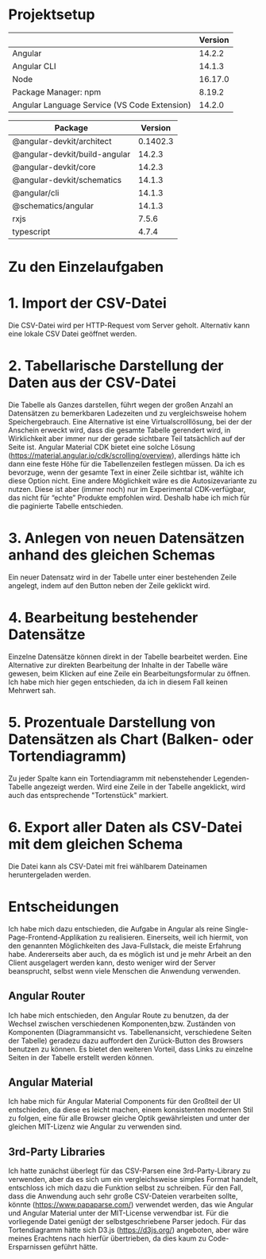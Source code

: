 		 	 	 		
# Projektsetup			
| | Version|
|---|---|
|Angular| 14.2.2
|Angular CLI| 14.1.3
|Node| 16.17.0
|Package Manager: npm|  8.19.2 
|Angular Language Service (VS Code Extension)| 14.2.0

| Package                 |        Version |
|---|---|
|@angular-devkit/architect   |    0.1402.3
|@angular-devkit/build-angular |  14.2.3
|@angular-devkit/core        |    14.2.3
|@angular-devkit/schematics    |  14.1.3
|@angular/cli            |        14.1.3
|@schematics/angular      |       14.1.3
|rxjs                  |          7.5.6
|typescript           |           4.7.4

# Zu den Einzelaufgaben

# 1. Import der CSV-Datei
Die CSV-Datei wird per HTTP-Request vom Server geholt. Alternativ kann eine lokale CSV Datei geöffnet werden.

# 2. Tabellarische Darstellung der Daten aus der CSV-Datei
Die Tabelle als Ganzes darstellen, führt wegen der großen Anzahl an Datensätzen zu bemerkbaren Ladezeiten und zu vergleichsweise hohem Speichergebrauch. Eine Alternative ist eine Virtualscrolllösung, bei der der Anschein erweckt wird, dass die gesamte Tabelle gerendert wird, in Wirklichkeit aber immer nur der gerade sichtbare Teil tatsächlich auf der Seite ist. Angular Material CDK bietet eine solche Lösung (https://material.angular.io/cdk/scrolling/overview), allerdings hätte ich dann eine feste Höhe für die Tabellenzeilen festlegen müssen. Da ich es bevorzuge, wenn der gesamte Text in einer Zeile sichtbar ist, wählte ich diese Option nicht. Eine andere Möglichkeit wäre es die Autosizevariante zu nutzen. Diese ist aber (immer noch) nur im Experimental CDK-verfügbar, das nicht für “echte” Produkte empfohlen wird. Deshalb habe ich mich für die paginierte Tabelle entschieden.

# 3. Anlegen von neuen Datensätzen anhand des gleichen Schemas
Ein neuer Datensatz wird in der Tabelle unter einer bestehenden Zeile angelegt, indem auf den Button neben der Zeile geklickt wird.

# 4. Bearbeitung bestehender Datensätze
Einzelne Datensätze können direkt in der Tabelle bearbeitet werden. Eine Alternative zur direkten Bearbeitung der Inhalte in der Tabelle wäre gewesen, beim Klicken auf eine Zeile ein Bearbeitungsformular zu öffnen. Ich habe mich hier gegen entschieden, da ich in diesem Fall keinen Mehrwert sah.

# 5. Prozentuale Darstellung von Datensätzen als Chart (Balken- oder Tortendiagramm)
Zu jeder Spalte kann ein Tortendiagramm mit nebenstehender Legenden-Tabelle angezeigt werden. Wird eine Zeile in der Tabelle angeklickt, wird auch das entsprechende "Tortenstück" markiert.

# 6. Export aller Daten als CSV-Datei mit dem gleichen Schema
Die Datei kann als CSV-Datei mit frei wählbarem Dateinamen heruntergeladen werden.

# Entscheidungen

Ich habe mich dazu entschieden, die Aufgabe in Angular als reine Single-Page-Frontend-Applikation zu realisieren. Einerseits, weil ich hiermit, von den genannten Möglichkeiten des Java-Fullstack, die meiste Erfahrung habe. Andererseits aber auch, da es möglich ist und je mehr Arbeit an den Client ausgelagert werden kann, desto weniger wird der Server beansprucht, selbst wenn viele Menschen die Anwendung verwenden.

## Angular Router
Ich habe mich entschieden, den Angular Route zu benutzen, da der Wechsel zwischen verschiedenen Komponenten,bzw. Zuständen von Komponenten (Diagrammansicht vs. Tabellenansicht, verschiedene Seiten der Tabelle) geradezu dazu auffordert den Zurück-Button des Browsers benutzen zu können. Es bietet den weiteren Vorteil, dass Links zu einzelne Seiten in der Tabelle erstellt werden können.

## Angular Material
Ich habe mich für Angular Material Components für den Großteil der UI entschieden, da diese es leicht machen, einem konsistenten modernen Stil zu folgen, eine für alle Browser gleiche Optik gewährleisten und unter der gleichen MIT-Lizenz wie Angular zu verwenden sind.

## 3rd-Party Libraries
Ich hatte zunächst überlegt für das CSV-Parsen eine 3rd-Party-Library zu verwenden, aber da es sich um ein vergleichsweise simples Format handelt, entschloss ich mich dazu die Funktion selbst zu schreiben. Für den Fall, dass die Anwendung auch sehr große CSV-Dateien verarbeiten sollte, könnte (https://www.papaparse.com/) verwendet werden, das wie Angular und Angular Material unter der MIT-License verwendbar ist. Für die vorliegende Datei genügt der selbstgeschriebene Parser jedoch.
Für das Tortendiagramm hätte sich D3.js (https://d3js.org/) angeboten, aber wäre meines Erachtens nach hierfür übertrieben, da dies kaum zu Code-Ersparnissen geführt hätte.

